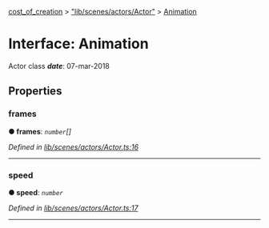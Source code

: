 [cost_of_creation](../README.md) > ["lib/scenes/actors/Actor"](../modules/_lib_scenes_actors_actor_.md) > [Animation](../interfaces/_lib_scenes_actors_actor_.animation.md)



# Interface: Animation


Actor class
*__date__*: 07-mar-2018



## Properties
<a id="frames"></a>

###  frames

**●  frames**:  *`number`[]* 

*Defined in [lib/scenes/actors/Actor.ts:16](https://github.com/codeartisticninja/cost_of_creation/blob/a194b56/src/script/_classes/lib/scenes/actors/Actor.ts#L16)*





___

<a id="speed"></a>

###  speed

**●  speed**:  *`number`* 

*Defined in [lib/scenes/actors/Actor.ts:17](https://github.com/codeartisticninja/cost_of_creation/blob/a194b56/src/script/_classes/lib/scenes/actors/Actor.ts#L17)*





___


